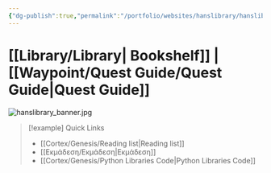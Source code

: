 ```yaml
---
{"dg-publish":true,"permalink":"/portfolio/websites/hanslibrary/hanslibrary/","contentClasses":"portals.css","tags":["gardenEntry"]}
---
```



# [[Library/Library\| Bookshelf]]  |  [[Waypoint/Quest Guide/Quest Guide\|Quest Guide]]

![hanslibrary_banner.jpg](/img/user/Cortex/Utilities/Archive/Attachments/hanslibrary_banner.jpg)


> [!example] Quick Links 
> - [[Cortex/Genesis/Reading list\|Reading list]]
> - [[Eκμάδεση/Eκμάδεση\|Eκμάδεση]]
> - [[Cortex/Genesis/Python Libraries Code\|Python Libraries Code]]



